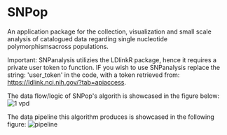 # SNPop
An application package for the collection, visualization and small scale analysis of catalogued data regarding single nucleotide polymorphismsacross populations.

Important: SNPanalysis utilizies the LDlinkR package, hence it requires a private user token to function. IF you wish to use SNPanalysis replace the string: 'user_token' in the code, with a token retrieved from: https://ldlink.nci.nih.gov/?tab=apiaccess.

The data flow/logic of SNPop's algorith is showcased in the figure below:
![1 vpd](https://user-images.githubusercontent.com/68243875/147920381-2196bc6b-e546-415a-9024-e4b58f510a98.png)

The data pipeline this algorithm produces is showcased in the following figure:
![pipeline](https://user-images.githubusercontent.com/68243875/147920326-039fb6c1-6b0e-4b80-ba94-c8259b55d29b.png)
